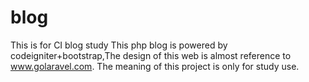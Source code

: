 # blog
This is for CI blog study
This php blog is powered by codeigniter+bootstrap,The design of this web is almost reference to www.golaravel.com. The meaning of this project is only for study use.
